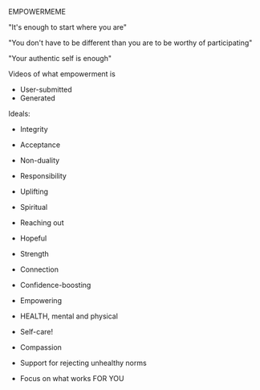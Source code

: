 EMPOWERMEME

"It's enough to start where you are"

"You don't have to be different than you are to be worthy of participating"

"Your authentic self is enough"



Videos of what empowerment is
- User-submitted
- Generated

Ideals:
- Integrity 
- Acceptance
- Non-duality
- Responsibility
- Uplifting
- Spiritual
- Reaching out
- Hopeful
- Strength
- Connection
- Confidence-boosting
- Empowering
- HEALTH, mental and physical
- Self-care!
- Compassion

- Support for rejecting unhealthy norms
- Focus on what works FOR YOU
